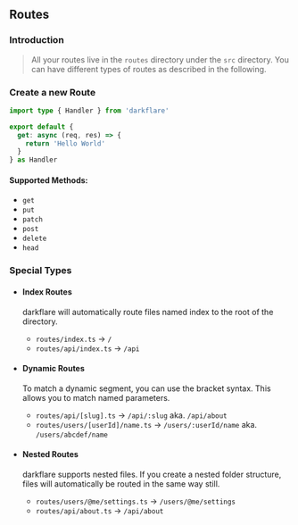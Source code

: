 ## Routes

### Introduction

> All your routes live in the `routes` directory under the `src` directory. You can have different types of routes as described in the following.

### Create a new Route

```typescript
import type { Handler } from 'darkflare'

export default {
  get: async (req, res) => {
    return 'Hello World'
  }
} as Handler
```

#### Supported Methods:

- `get`
- `put`
- `patch`
- `post`
- `delete`
- `head`

### Special Types

- #### Index Routes

  darkflare will automatically route files named index to the root of the directory.
  
  - `routes/index.ts` → `/`
  - `routes/api/index.ts` → `/api`

- #### Dynamic Routes

  To match a dynamic segment, you can use the bracket syntax. This allows you to match named parameters.
  
  - `routes/api/[slug].ts` → `/api/:slug` aka. `/api/about`
  - `routes/users/[userId]/name.ts` → `/users/:userId/name` aka. `/users/abcdef/name`

- #### Nested Routes

  darkflare supports nested files. If you create a nested folder structure, files will automatically be routed in the same way still.
  
  - `routes/users/@me/settings.ts` → `/users/@me/settings`
  - `routes/api/about.ts` → `/api/about`
